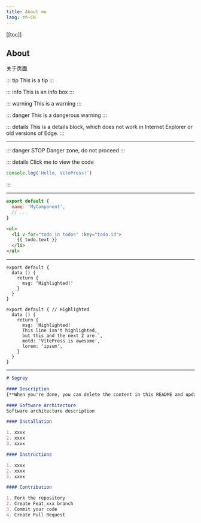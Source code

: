 ```yaml
---
title: About me
lang: zh-CN
---
```


[[toc]]

## About 

关于页面


::: tip
This is a tip
:::

::: info
This is an info box
:::

::: warning
This is a warning
:::

::: danger
This is a dangerous warning
:::

::: details
This is a details block, which does not work in Internet Explorer or old versions of Edge.
:::

---

::: danger STOP
Danger zone, do not proceed
:::

::: details Click me to view the code

```js
console.log('Hello, VitePress!')
```

:::

----

```js
export default {
  name: 'MyComponent',
  // ...
}
```


```html
<ul>
  <li v-for="todo in todos" :key="todo.id">
    {{ todo.text }}
  </li>
</ul>
```

---

```js{4}
export default {
  data () {
    return {
      msg: 'Highlighted!'
    }
  }
}
```

```js{1,4,6-7}
export default { // Highlighted
  data () {
    return {
      msg: `Highlighted!
      This line isn't highlighted,
      but this and the next 2 are.`,
      motd: 'VitePress is awesome',
      lorem: 'ipsum',
    }
  }
}
```


---

``` markdown
# Sogrey

#### Description
{**When you're done, you can delete the content in this README and update the file with details for others getting started with your repository**}

#### Software Architecture
Software architecture description

#### Installation

1. xxxx
2. xxxx
3. xxxx

#### Instructions

1. xxxx
2. xxxx
3. xxxx

#### Contribution

1. Fork the repository
2. Create Feat_xxx branch
3. Commit your code
4. Create Pull Request
```
